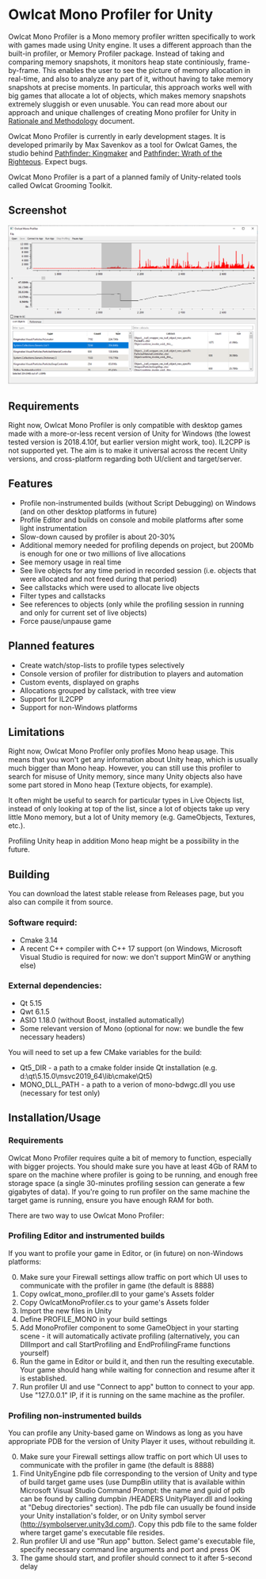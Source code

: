 # Owlcat Mono Profiler for Unity

Owlcat Mono Profiler is a Mono memory profiler written specifically to work with games made using Unity engine. It uses a different approach than the built-in profiler, or Memory Profiler package. Instead of taking and comparing memory snapshots, it monitors heap state continiously, frame-by-frame. This enables the user to see the picture of memory allocation in real-time, and also to analyze any part of it, without having to take memory snapshots at precise moments. In particular, this approach works well with big games that allocate a lot of objects, which makes memory snapshots extremely sluggish or even unusable. You can read more about our approach and unique challenges of creating Mono profiler for Unity in [Rationale and Methodology](doc/Rationale.md) document.

Owlcat Mono Profiler is currently in early development stages. It is developed primarily by Max Savenkov as a tool for Owlcat Games, the studio behind [Pathfinder: Kingmaker](https://kingmaker.owlcatgames.com/) and [Pathfinder: Wrath of the Righteous](https://wrath.owlcatgames.com/). Expect bugs.

Owlcat Mono Profiler is a part of a planned family of Unity-related tools called Owlcat Grooming Toolkit.

## Screenshot

![Profiler UI screenshot](doc/current_screen.png)

## Requirements

Right now, Owlcat Mono Profiler is only compatible with desktop games made with a more-or-less recent version of Unity for Windows (the lowest tested version is 2018.4.10f, but earlier version might work, too). IL2CPP is not supported yet. The aim is to make it universal across the recent Unity versions, and cross-platform regarding both UI/client and target/server.

## Features
* Profile non-instrumented builds (without Script Debugging) on Windows (and on other desktop platforms in future)
* Profile Editor and builds on console and mobile platforms after some light instrumentation
* Slow-down caused by profiler is about 20-30%
* Additional memory needed for profiling depends on project, but 200Mb is enough for one or two millions of live allocations
* See memory usage in real time
* See live objects for any time period in recorded session (i.e. objects that were allocated and not freed during that period)
* See callstacks which were used to allocate live objects
* Filter types and callstacks
* See references to objects (only while the profiling session in running and only for current set of live objects)
* Force pause/unpause game

## Planned features
* Create watch/stop-lists to profile types selectively
* Console version of profiler for distribution to players and automation
* Custom events, displayed on graphs
* Allocations grouped by callstack, with tree view
* Support for IL2CPP
* Support for non-Windows platforms

## Limitations

Right now, Owlcat Mono Profiler only profiles Mono heap usage. This means that you won't get any information about Unity heap, which is usually much bigger than Mono heap. However, you can still use this profiler to search for misuse of Unity memory, since many Unity objects also have some part stored in Mono heap (Texture objects, for example).

It often might be useful to search for particular types in Live Objects list, instead of only looking at top of the list, since a lot of objects take up very little Mono memory, but a lot of Unity memory (e.g. GameObjects, Textures, etc.).

Profiling Unity heap in addition Mono heap might be a possibility in the future.

## Building

You can download the latest stable release from Releases page, but you also can compile it from source.

### Software requird:

* Cmake 3.14
* A recent C++ compiler with C++ 17 support (on Windows, Microsoft Visual Studio is required for now: we don't support MinGW or anything else)

### External dependencies:

* Qt 5.15
* Qwt 6.1.5
* ASIO 1.18.0 (without Boost, installed automatically)
* Some relevant version of Mono (optional for now: we bundle the few necessary headers)

You will need to set up a few CMake variables for the build:

* Qt5_DIR - a path to a cmake folder inside Qt installation (e.g. d:\qt\5.15.0\msvc2019_64\lib\cmake\Qt5\)
* MONO_DLL_PATH - a path to a verion of mono-bdwgc.dll you use (necessary for test only)

## Installation/Usage

### Requirements

Owlcat Mono Profiler requires quite a bit of memory to function, especially with bigger projects. You should make sure you have at least 4Gb of RAM to spare on the machine where profiler is going to be running, and enough free storage space (a single 30-minutes profiling session can generate a few gigabytes of data). If you're going to run profiler on the same machine the target game is running, ensure you have enough RAM for both.

There are two way to use Owlcat Mono Profiler:

### Profiling Editor and instrumented builds

If you want to profile your game in Editor, or (in future) on non-Windows platforms:

0. Make sure your Firewall settings allow traffic on port which UI uses to communicate with the profiler in game (the default is 8888)
1. Copy owlcat_mono_profiler.dll to your game's Assets folder
2. Copy OwlcatMonoProfiler.cs to your game's Assets folder
3. Import the new files in Unity
4. Define PROFILE_MONO in your build settings
5. Add MonoProfiler component to some GameObject in your starting scene - it will automatically activate profiling (alternatively, you can DllImport and call StartProfiling and EndProfilingFrame functions yourself)
6. Run the game in Editor or build it, and then run the resulting executable. Your game should hang while waiting for connection and resume after it is established.
7. Run profiler UI and use "Connect to app" button to connect to your app. Use "127.0.0.1" IP, if it is running on the same machine as the profiler.

### Profiling non-instrumented builds

You can profile any Unity-based game on Windows as long as you have appropriate PDB for the version of Unity Player it uses, without rebuilding it.

0. Make sure your Firewall settings allow traffic on port which UI uses to communicate with the profiler in game (the default is 8888)
1. Find UnityEngine pdb file corresponding to the version of Unity and type of build target game uses (use DumpBin utility that is available within Microsoft Visual Studio Command Prompt: the name and guid of pdb can be found by calling dumpbin /HEADERS UnityPlayer.dll and looking at "Debug directories" section). The pdb file can usually be found inside your Unity installation's folder, or on Unity symbol server (http://symbolserver.unity3d.com/). Copy this pdb file to the same folder where target game's executable file resides.
2. Run profiler UI and use "Run app" button. Select game's executable file, specify necessary command line arguments and port and press OK
3. The game should start, and profiler should connect to it after 5-second delay